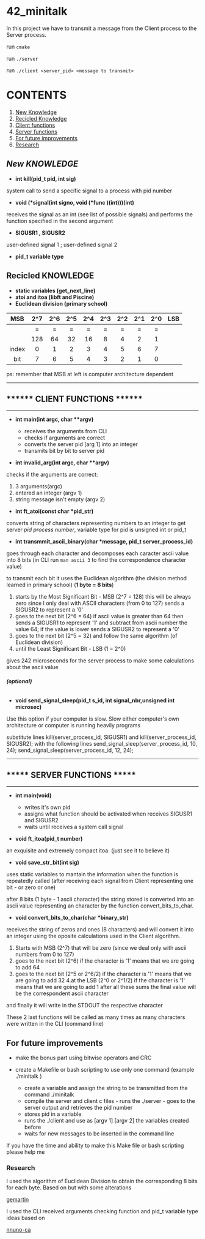 # 42_minitalk

In this project we have to transmit a message from the Client process to the Server process.

run ```cmake```

run ```./server```

run ```./client <server_pid> <message to transmit>```

# CONTENTS
1. [New Knowledge](#new-knowledge)
2. [Recicled Knowledge](#recicled-knowledge)
3. [Client functions](#-client-functions-)
4. [Server functions](#-server-functions-)
5. [For future improvements](#for-future-improvements)
6. [Research](#research)

## _______New KNOWLEDGE_______

- **int kill(pid_t pid, int sig)**

system call to send a specific signal to a process with pid number

- **void (\*signal(int signo, void (\*func )(int)))(int)**

receives the signal as an int (see list of possible signals) and performs the function specified in the second argument

- **SIGUSR1 , SIGUSR2**

user-defined signal 1 ; user-defined signal 2

- **pid_t variable type**

## Recicled KNOWLEDGE
- **static variables (get_next_line)**
- **atoi and itoa (libft and Piscine)**
- **Euclidean division (primary school)**

| MSB |	2^7 | 2^6 | 2^5 | 2^4 | 2^3 | 2^2 | 2^1	| 2^0 |	LSB |
|:---:|:---:|:---:|:---:|:---:|:---:|:---:|:---:|:---:|:---:|
|     |   = | =   | =	| =   | =   | =   | = |  =  |       |
|     |128	|64	|32|	16|	8|	4|	2|	1|	|
|index|	0|	1|	2|	3|	4|	5|	6|	7| |	
|bit   |7|  6 |5|	4|	3|	2|	1|	0| |

ps: remember that MSB at left is computer architecture dependent

---
## ****** CLIENT FUNCTIONS ******
---
- **int main(int argc, char \*\*argv)**
	- receives the arguments from CLI
	- checks if arguments are correct
	- converts the server pid [arg 1] into an integer
	- transmits bit by bit to server pid

- **int invalid_arg(int argc, char \*\*argv)**

checks if the arguments are correct:

 1. 3 arguments(argc)
 2. entered an integer (argv 1) 
 3. string message isn't empty (argv 2)

- **int ft_atoi(const char \*pid_str)**
  
converts string of characters representing numbers to an integer to get server *pid process number*, variable type for pid is unsigned int or pid_t

- **int transmmit_ascii_binary(char \*message, pid_t server_process_id)**
  
goes through each character and decomposes each caracter ascii value into 8 bits (in CLI run ```man ascii 3``` to find the correspondence character value)

to transmit each bit it uses the Euclidean algorithm (the division method learned in primary school) (**1 byte = 8 bits**)
 1. starts by the Most Significant Bit - MSB (2^7 = 128) this will be always zero since I only deal with ASCII characters (from 0 to 127) sends a SIGUSR2 to represent a '0'
 2. goes to the next bit (2^6 = 64) if ascii value is greater than 64 then sends a SIGUSR1 to represent '1' and subtract from ascii number the value 64; if the value is lower sends a SIGUSR2 to represent a '0'
 3. goes to the next bit (2^5 = 32) and follow the same algorithm (of Euclidean division)
 4. until the Least Significant Bit - LSB (1 = 2^0)

gives 242 microseconds for the server process to make some calculations about the ascii value

###### **(optional)**

- **void send_signal_sleep(pid_t s_id, int signal_nbr,unsigned int microsec)**

Use this option if your computer is slow. Slow either computer's own architecture or computer is running heavily programs

substitute lines kill(server_process_id, SIGUSR1) and kill(server_process_id, SIGUSR2); with the following lines send_signal_sleep(server_process_id, 10, 24); send_signal_sleep(server_process_id, 12, 24);

---
## ***** SERVER FUNCTIONS *****
---
- **int main(void)**
	- writes it's own pid
	- assigns what function should be activated when receives SIGUSR1 and SIGUSR2
	- waits until receives a system call signal

- **void ft_itoa(pid_t number)**
  
an exquisite and extremely compact itoa. (just see it to believe it)

- **void save_str_bit(int sig)**
  
uses static variables to mantain the information when the function is repeatedly called (after receiving each signal from Client representing one bit - or zero or one)

after 8 bits (1 byte - 1 ascii character) the string stored is converted into an ascii value representing an character by the function convert_bits_to_char.

- **void convert_bits_to_char(char \*binary_str)**
  
receives the string of zeros and ones (8 characters) and will convert it into an integer using the oposite calculations used in the Client algorithm.
 1. Starts with MSB (2^7) that will be zero (since we deal only with ascii numbers from 0 to 127)
 2. goes to the next bit (2^6) if the character is '1' means that we are going to add 64
 3. goes to the next bit (2^5 or 2^6/2) if the character is '1' means that we are going to add 32
 4.at the LSB (2^0 or 2^1/2) if the character is '1' means that we are going to add 1
after all these sums the final value will be the correspondent ascii character

and finally it will write in the STDOUT the respective character

These 2 last functions will be called as many times as many characters were written in the CLI (command line)

## For future improvements
- make the bonus part using bitwise operators and CRC

- create a Makefile or bash scripting to use only one command (example ./minitalk )
 	- create a variable and assign the string to be transmitted from the command ./minitalk
	- compile the server and client c files - runs the ./server - goes to the server output and retrieves the pid number
	- stores pid in a variable
	- runs the ./client and use as [argv 1] [argv 2] the variables created before
	- waits for new messages to be inserted in the command line

If you have the time and ability to make this Make file or bash scripting please help me

### Research

I used the algorithm of Euclidean Division to obtain the corresponding 8 bits for each byte. Based on but with some alterations
 
 [gemartin](https://github.com/gemartin99/Minitalk)

I used the CLI received arguments checking function and pid_t variable type ideas based on

 [nnuno-ca](https://github.com/Kuninoto/42_minitalk)
